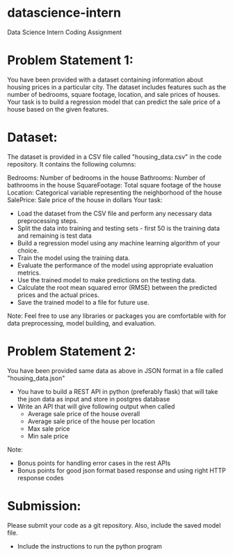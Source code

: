 # datascience-intern
Data Science Intern Coding Assignment

# Problem Statement 1:
You have been provided with a dataset containing information about housing prices in a particular city. The dataset includes features such as the number of bedrooms, square footage, location, and sale prices of houses. Your task is to build a regression model that can predict the sale price of a house based on the given features.

# Dataset:
The dataset is provided in a CSV file called "housing_data.csv" in the code repository. It contains the following columns:

Bedrooms: Number of bedrooms in the house
Bathrooms: Number of bathrooms in the house
SquareFootage: Total square footage of the house
Location: Categorical variable representing the neighborhood of the house
SalePrice: Sale price of the house in dollars
Your task:

- Load the dataset from the CSV file and perform any necessary data preprocessing steps.
- Split the data into training and testing sets - first 50 is the training data and remaining is test data
- Build a regression model using any machine learning algorithm of your choice.
- Train the model using the training data.
- Evaluate the performance of the model using appropriate evaluation metrics.
- Use the trained model to make predictions on the testing data.
- Calculate the root mean squared error (RMSE) between the predicted prices and the actual prices.
- Save the trained model to a file for future use.


Note: Feel free to use any libraries or packages you are comfortable with for data preprocessing, model building, and evaluation.

# Problem Statement 2:
You have been provided same data as above in JSON format in a file called "housing_data.json"

- You have to build a REST API in python (preferably flask) that will take the json data as input and store in postgres database
- Write an API that will give following output when called
  - Average sale price of the house overall
  - Average sale price of the house per location
  - Max sale price
  - Min sale price

Note:
- Bonus points for handling error cases in the rest APIs
- Bonus points for good json format based response and using right HTTP response codes


# Submission:
Please submit your code as a git repository. Also, include the saved model file.
- Include the instructions to run the python program
